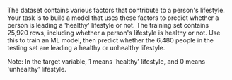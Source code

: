 
The dataset contains various factors that contribute to a person's lifestyle. 
Your task is to build a model that uses these factors to predict whether a person is leading a 'healthy' lifestyle or not. 
The training set contains 25,920 rows, including whether a person's lifestyle is healthy or not. 
Use this to train an ML model, then predict whether the 6,480 people in the testing set are leading a healthy or unhealthy lifestyle.

Note: In the target variable, 1 means 'healthy' lifestyle, and 0 means 'unhealthy' lifestyle.

